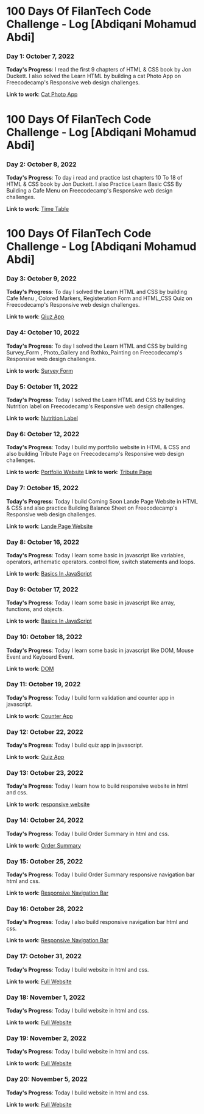 # 100 Days Of FilanTech Code Challenge - Log [Abdiqani Mohamud Abdi]

### Day 1: October 7, 2022

**Today's Progress**: I read the first 9 chapters of HTML & CSS book by Jon Duckett. I also solved the Learn HTML by building a cat Photo App on Freecodecamp's Responsive web design challenges.

**Link to work**: [Cat Photo App](https://github.com/abdiqani143/100daysofFilanTech/tree/main/HTML_CSS)

# 100 Days Of FilanTech Code Challenge - Log [Abdiqani Mohamud Abdi]

### Day 2: October 8, 2022

**Today's Progress**: To day i read and practice last chapters 10 To 18 of HTML & CSS book by Jon Duckett. I also Practice Learn Basic CSS By Building a Cafe Menu  on Freecodecamp's Responsive web design challenges.

**Link to work**: [Time Table](https://github.com/abdiqani143/100daysofFilanTech/tree/main/HTML_CSS/chapter_14)

# 100 Days Of FilanTech Code Challenge - Log [Abdiqani Mohamud Abdi]

### Day 3: October 9, 2022

**Today's Progress**: To day I solved the Learn HTML and CSS by building Cafe Menu , Colored Markers, Registeration Form and HTML_CSS Quiz on Freecodecamp's Responsive web design challenges.

**Link to work**: [Qiuz App](https://github.com/abdiqani143/100daysofFilanTech/tree/main/HTML_CSS/Day_3/html_css_quiz)

### Day 4: October 10, 2022

**Today's Progress**: To day I solved the Learn HTML and CSS by building Survey_Form , Photo_Gallery and  Rothko_Painting  on Freecodecamp's Responsive web design challenges.

**Link to work**: [Survey Form](https://github.com/abdiqani143/100daysofFilanTech/tree/main/HTML_CSS/Day_4/survey_form)

### Day 5: October 11, 2022

**Today's Progress**: Today I solved the Learn HTML and CSS by building Nutrition label  on Freecodecamp's Responsive web design challenges.

**Link to work**: [Nutrition Label](https://github.com/abdiqani143/100daysofFilanTech/tree/main/HTML_CSS/Day_5)

### Day 6: October 12, 2022

**Today's Progress**: Today I build my portfolio website in HTML & CSS and also building  Tribute Page on Freecodecamp's Responsive web design challenges.

**Link to work**: [Portfolio Website](https://github.com/abdiqani143/100daysofFilanTech/tree/main/HTML_CSS/Day_6/portfolio)
**Link to work**: [Tribute Page](https://github.com/abdiqani143/100daysofFilanTech/tree/main/HTML_CSS/Day_6/tribute%20page)

### Day 7: October 15, 2022

**Today's Progress**: Today I build Coming Soon Lande Page Website in HTML & CSS and also practice Building Balance Sheet on Freecodecamp's Responsive web design challenges.

**Link to work**: [Lande Page Website](https://github.com/abdiqani143/100daysofFilanTech/tree/main/HTML_CSS/Day_7)

### Day 8: October 16, 2022

**Today's Progress**: Today I learn some  basic in javascript like variables, operators, arthematic operators. control flow, switch statements and loops.

**Link to work**: [Basics In JavaScript](https://github.com/abdiqani143/100daysofFilanTech/tree/main/)

### Day 9: October 17, 2022

**Today's Progress**: Today I learn some  basic in javascript like array, functions, and objects.

**Link to work**: [Basics In JavaScript](https://github.com/abdiqani143/100daysofFilanTech/tree/main/JavaScript/Day_9)

### Day 10: October 18, 2022

**Today's Progress**: Today I learn some  basic in javascript like DOM, Mouse Event and  Keyboard Event.

**Link to work**: [DOM](https://github.com/abdiqani143/100daysofFilanTech/tree/main/JavaScript/Day_10)

### Day 11: October 19, 2022

**Today's Progress**: Today I build form validation and counter app in javascript.

**Link to work**: [Counter App](https://github.com/abdiqani143/100daysofFilanTech/tree/main/JavaScript/Day_11/Counter_App)

### Day 12: October 22, 2022

**Today's Progress**: Today I build quiz app in javascript.

**Link to work**: [Quiz App](https://github.com/abdiqani143/100daysofFilanTech/tree/main/JavaScript/Day_12/quiz_app)

### Day 13: October 23, 2022

**Today's Progress**: Today I learn how to build responsive website in html and css.

**Link to work**: [responsive website](https://github.com/abdiqani143/100daysofFilanTech/tree/main/Responsive_Website/Day_13/Product_preview_card_component)

### Day 14: October 24, 2022

**Today's Progress**: Today I build Order Summary in html and css.

**Link to work**: [Order Summary](https://github.com/abdiqani143/100daysofFilanTech/tree/main/Responsive_Website/Day_14)

### Day 15: October 25, 2022

**Today's Progress**: Today I build Order Summary responsive navigation bar html and css.

**Link to work**: [Responsive Navigation Bar](https://github.com/abdiqani143/100daysofFilanTech/tree/main/Responsive_Website/Day_15/Responsive%20Navigation%20Bar)

### Day 16: October 28, 2022

**Today's Progress**: Today I also build  responsive navigation bar html and css.

**Link to work**: [Responsive Navigation Bar](https://github.com/abdiqani143/100daysofFilanTech/tree/main/Responsive_Website/Day_16/Responsive%20Web%20Design)

### Day 17: October 31, 2022

**Today's Progress**: Today I build website in  html and css.

**Link to work**: [Full Website](https://github.com/abdiqani143/100daysofFilanTech/tree/main/Responsive_Website/Day_17)

### Day 18: November 1, 2022

**Today's Progress**: Today I build website in  html and css.

**Link to work**: [Full Website](https://github.com/abdiqani143/100daysofFilanTech/tree/main/Responsive_Website/Day_17)

### Day 19: November 2, 2022

**Today's Progress**: Today I build website in  html and css.

**Link to work**: [Full Website](https://github.com/abdiqani143/100daysofFilanTech/tree/main/Responsive_Website/Day_17)

### Day 20: November 5, 2022

**Today's Progress**: Today I build website in  html and css.

**Link to work**: [Full Website](https://github.com/abdiqani143/100daysofFilanTech/tree/main/Responsive_Website/Day_17)